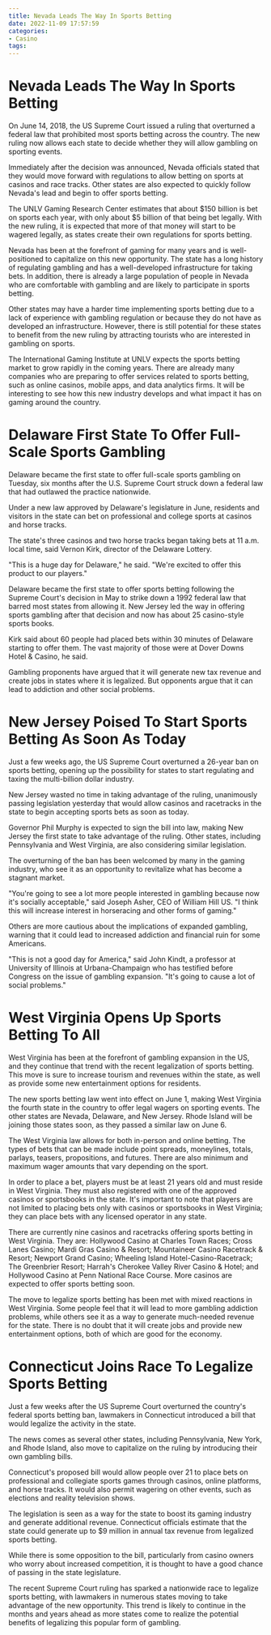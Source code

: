 ```yaml
---
title: Nevada Leads The Way In Sports Betting
date: 2022-11-09 17:57:59
categories:
- Casino
tags:
---
```



#  Nevada Leads The Way In Sports Betting

On June 14, 2018, the US Supreme Court issued a ruling that overturned a federal law that prohibited most sports betting across the country. The new ruling now allows each state to decide whether they will allow gambling on sporting events.

Immediately after the decision was announced, Nevada officials stated that they would move forward with regulations to allow betting on sports at casinos and race tracks. Other states are also expected to quickly follow Nevada's lead and begin to offer sports betting.

The UNLV Gaming Research Center estimates that about $150 billion is bet on sports each year, with only about $5 billion of that being bet legally. With the new ruling, it is expected that more of that money will start to be wagered legally, as states create their own regulations for sports betting.

Nevada has been at the forefront of gaming for many years and is well-positioned to capitalize on this new opportunity. The state has a long history of regulating gambling and has a well-developed infrastructure for taking bets. In addition, there is already a large population of people in Nevada who are comfortable with gambling and are likely to participate in sports betting.

Other states may have a harder time implementing sports betting due to a lack of experience with gambling regulation or because they do not have as developed an infrastructure. However, there is still potential for these states to benefit from the new ruling by attracting tourists who are interested in gambling on sports.

The International Gaming Institute at UNLV expects the sports betting market to grow rapidly in the coming years. There are already many companies who are preparing to offer services related to sports betting, such as online casinos, mobile apps, and data analytics firms. It will be interesting to see how this new industry develops and what impact it has on gaming around the country.

#  Delaware First State To Offer Full-Scale Sports Gambling

 Delaware became the first state to offer full-scale sports gambling on Tuesday, six months after the U.S. Supreme Court struck down a federal law that had outlawed the practice nationwide.

Under a new law approved by Delaware's legislature in June, residents and visitors in the state can bet on professional and college sports at casinos and horse tracks.

The state's three casinos and two horse tracks began taking bets at 11 a.m. local time, said Vernon Kirk, director of the Delaware Lottery.

"This is a huge day for Delaware," he said. "We're excited to offer this product to our players."

Delaware became the first state to offer sports betting following the Supreme Court's decision in May to strike down a 1992 federal law that barred most states from allowing it. New Jersey led the way in offering sports gambling after that decision and now has about 25 casino-style sports books.

Kirk said about 60 people had placed bets within 30 minutes of Delaware starting to offer them. The vast majority of those were at Dover Downs Hotel & Casino, he said.

Gambling proponents have argued that it will generate new tax revenue and create jobs in states where it is legalized. But opponents argue that it can lead to addiction and other social problems.

#  New Jersey Poised To Start Sports Betting As Soon As Today

Just a few weeks ago, the US Supreme Court overturned a 26-year ban on sports betting, opening up the possibility for states to start regulating and taxing the multi-billion dollar industry. 

New Jersey wasted no time in taking advantage of the ruling, unanimously passing legislation yesterday that would allow casinos and racetracks in the state to begin accepting sports bets as soon as today.

Governor Phil Murphy is expected to sign the bill into law, making New Jersey the first state to take advantage of the ruling. Other states, including Pennsylvania and West Virginia, are also considering similar legislation.

The overturning of the ban has been welcomed by many in the gaming industry, who see it as an opportunity to revitalize what has become a stagnant market.

"You're going to see a lot more people interested in gambling because now it's socially acceptable," said Joseph Asher, CEO of William Hill US. "I think this will increase interest in horseracing and other forms of gaming."

Others are more cautious about the implications of expanded gambling, warning that it could lead to increased addiction and financial ruin for some Americans.

"This is not a good day for America," said John Kindt, a professor at University of Illinois at Urbana-Champaign who has testified before Congress on the issue of gambling expansion. "It's going to cause a lot of social problems."

#  West Virginia Opens Up Sports Betting To All 

West Virginia has been at the forefront of gambling expansion in the US, and they continue that trend with the recent legalization of sports betting. This move is sure to increase tourism and revenues within the state, as well as provide some new entertainment options for residents.

The new sports betting law went into effect on June 1, making West Virginia the fourth state in the country to offer legal wagers on sporting events. The other states are Nevada, Delaware, and New Jersey. Rhode Island will be joining those states soon, as they passed a similar law on June 6.

The West Virginia law allows for both in-person and online betting. The types of bets that can be made include point spreads, moneylines, totals, parlays, teasers, propositions, and futures. There are also minimum and maximum wager amounts that vary depending on the sport.

In order to place a bet, players must be at least 21 years old and must reside in West Virginia. They must also registered with one of the approved casinos or sportsbooks in the state. It's important to note that players are not limited to placing bets only with casinos or sportsbooks in West Virginia; they can place bets with any licensed operator in any state.

There are currently nine casinos and racetracks offering sports betting in West Virginia. They are: Hollywood Casino at Charles Town Races; Cross Lanes Casino; Mardi Gras Casino & Resort; Mountaineer Casino Racetrack & Resort; Newport Grand Casino; Wheeling Island Hotel-Casino-Racetrack; The Greenbrier Resort; Harrah's Cherokee Valley River Casino & Hotel; and Hollywood Casino at Penn National Race Course. More casinos are expected to offer sports betting soon.

The move to legalize sports betting has been met with mixed reactions in West Virginia. Some people feel that it will lead to more gambling addiction problems, while others see it as a way to generate much-needed revenue for the state. There is no doubt that it will create jobs and provide new entertainment options, both of which are good for the economy.

#  Connecticut Joins Race To Legalize Sports Betting

Just a few weeks after the US Supreme Court overturned the country's federal sports betting ban, lawmakers in Connecticut introduced a bill that would legalize the activity in the state.

The news comes as several other states, including Pennsylvania, New York, and Rhode Island, also move to capitalize on the ruling by introducing their own gambling bills.

Connecticut's proposed bill would allow people over 21 to place bets on professional and collegiate sports games through casinos, online platforms, and horse tracks. It would also permit wagering on other events, such as elections and reality television shows.

The legislation is seen as a way for the state to boost its gaming industry and generate additional revenue. Connecticut officials estimate that the state could generate up to $9 million in annual tax revenue from legalized sports betting.

While there is some opposition to the bill, particularly from casino owners who worry about increased competition, it is thought to have a good chance of passing in the state legislature.

The recent Supreme Court ruling has sparked a nationwide race to legalize sports betting, with lawmakers in numerous states moving to take advantage of the new opportunity. This trend is likely to continue in the months and years ahead as more states come to realize the potential benefits of legalizing this popular form of gambling.